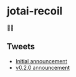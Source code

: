 # jotai-recoil

👻🌀

## Tweets

- [Initial announcement](https://twitter.com/dai_shi/status/1629073829778817025)
- [v0.2.0 announcement](https://x.com/dai_shi/status/1793122919947915490)
